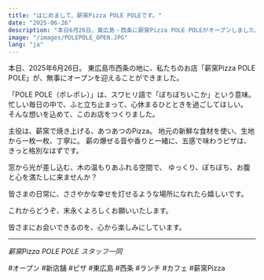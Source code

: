 ```yaml
---
title: "はじめまして、薪窯Pizza POLE POLEです。"
date: "2025-06-26"
description: "本日6月26日、東広島・西条に薪窯Pizza POLE POLEがオープンしました。一枚一枚心を込めて焼き上げるピザと、やすらぎの空間をご用意して、皆さまのお越しをお待ちしております。"
image: "/images/POLEPOLE_OPEN.JPG"
lang: "ja"
---
```


本日、2025年6月26日。
東広島市西条の地に、私たちのお店「薪窯Pizza POLE POLE」が、無事にオープンを迎えることができました。

「POLE POLE（ポレポレ）」は、スワヒリ語で「ぼちぼちいこか」という意味。
忙しい毎日の中で、ふと立ち止まって、心休まるひとときを過ごしてほしい。
そんな想いを込めて、このお店をつくりました。

主役は、薪窯で焼き上げる、あつあつのPizza。
地元の新鮮な食材を使い、生地から一枚一枚、丁寧に。
薪の爆ぜる音や香りと一緒に、五感で味わうピザは、きっと格別なはずです。

窓から光が差し込む、木の温もりあふれる空間で、
ゆっくり、ぼちぼち、お腹と心を満たしに来ませんか？

皆さまの日常に、ささやかな幸せを灯せるような場所になれたら嬉しいです。

これからどうぞ、末永くよろしくお願いいたします。

皆さまにお会いできるのを、心から楽しみにしています。

---
*薪窯Pizza POLE POLE スタッフ一同*

#オープン #新店舗 #ピザ #東広島 #西条 #ランチ #カフェ #薪窯Pizza
